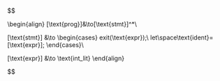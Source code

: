 $$

\begin{align}
[\text{prog}]&\to[\text{stmt}]^*\\


[\text{stmt}] &\to
\begin{cases}
exit(\text{expr});\\
let\space\text{ident}=[\text{expr}];
\end{cases}\\


[\text{expr}] &\to \text{int\_lit}
\end{align}


$$
